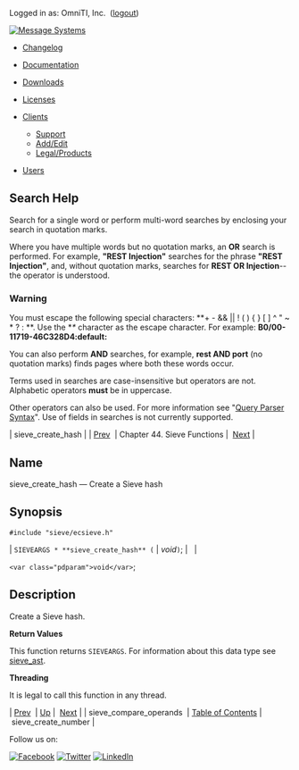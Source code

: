 Logged in as: OmniTI, Inc.  ([logout](https://support.messagesystems.com/logout.php))

[![Message Systems](https://support.messagesystems.com/images/ms-white205.png)](https://support.messagesystems.com/start.php) 

*   [Changelog](https://support.messagesystems.com/start.php?show=changelog)
*   [Documentation](https://support.messagesystems.com/docs/)
*   [Downloads](https://support.messagesystems.com/start.php)

*   [Licenses](https://support.messagesystems.com/license_summary.php)
*   <a href="">Clients</a>
    *   [Support](https://support.messagesystems.com/cs.php)
    *   [Add/Edit](https://support.messagesystems.com/edit_client.php)
    *   [Legal/Products](https://support.messagesystems.com/edit_products.php)
*   [Users](https://support.messagesystems.com/edit_customer.php)

## Search Help

Search for a single word or perform multi-word searches by enclosing your search in quotation marks.

Where you have multiple words but no quotation marks, an **OR** search is performed. For example, **"REST Injection"** searches for the phrase **"REST Injection"**, and, without quotation marks, searches for **REST OR Injection**--the operator is understood.

### Warning

You must escape the following special characters: **+ - && || ! ( ) { } [ ] ^ " ~ * ? : \**. Use the **\** character as the escape character. For example: **B0/00-11719-46C328D4\:default\:**

You can also perform **AND** searches, for example, **rest AND port** (no quotation marks) finds pages where both these words occur.

Terms used in searches are case-insensitive but operators are not. Alphabetic operators **must** be in uppercase.

Other operators can also be used. For more information see "[Query Parser Syntax](https://lucene.apache.org/core/old_versioned_docs/versions/3_0_0/queryparsersyntax.html)". Use of fields in searches is not currently supported.

| sieve_create_hash |
| [Prev](apis.sieve_compare_operands.php)  | Chapter 44. Sieve Functions |  [Next](apis.sieve_create_number.php) |

<a name="apis.sieve_create_hash"></a>
## Name

sieve_create_hash — Create a Sieve hash

## Synopsis

`#include "sieve/ecsieve.h"`

| `SIEVEARGS * **sieve_create_hash** (` | <var class="pdparam">void</var>`)`; |   |

`<var class="pdparam">void</var>`;<a name="idp32362304"></a>
## Description

Create a Sieve hash.

**Return Values**

This function returns `SIEVEARGS`. For information about this data type see [sieve_ast](structs.sieve_ast.php "68.76. SIEVEARGS (sieve_ast)").

**Threading**

It is legal to call this function in any thread.

| [Prev](apis.sieve_compare_operands.php)  | [Up](sieve.php) |  [Next](apis.sieve_create_number.php) |
| sieve_compare_operands  | [Table of Contents](index.php) |  sieve_create_number |

Follow us on:

[![Facebook](https://support.messagesystems.com/images/icon-facebook.png)](http://www.facebook.com/messagesystems) [![Twitter](https://support.messagesystems.com/images/icon-twitter.png)](http://twitter.com/#!/MessageSystems) [![LinkedIn](https://support.messagesystems.com/images/icon-linkedin.png)](http://www.linkedin.com/company/message-systems)